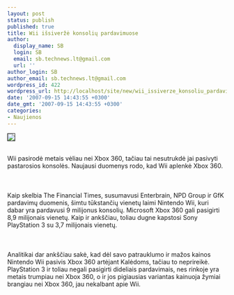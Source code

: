 ```yaml
---
layout: post
status: publish
published: true
title: Wii išsiveržė konsolių pardavimuose
author:
  display_name: SB
  login: SB
  email: sb.technews.lt@gmail.com
  url: ''
author_login: SB
author_email: sb.technews.lt@gmail.com
wordpress_id: 422
wordpress_url: http://localhost/site/new/wii_issiverze_konsoliu_pardavimuose/
date: '2007-09-15 14:43:55 +0300'
date_gmt: '2007-09-15 14:43:55 +0300'
categories:
- Naujienos
---
```

<div class="imgright"><img src="http://tbn0.google.com/images?q=tbn:IjTbtes511jG4M:http://img.hexus.net/v2/gaming/screenshots_wii/wii/wii_logo.jpg" border="1"></div>
<p><br>Wii pasirodė metais vėliau nei Xbox 360, tačiau tai nesutrukdė jai pasivyti pastarosios konsolės. Naujausi duomenys rodo, kad Wii aplenkė Xbox 360.<br />
<br><br />
<br>Kaip skelbia The Financial Times, susumavusi Enterbrain, NPD Group ir GfK pardavimų duomenis, šimtu tūkstančių vienetų laimi Nintendo Wii, kuri dabar yra pardavusi 9 milijonus konsolių. Microsoft Xbox 360 gali pasigirti 8,9 milijonais vienetų. Kaip ir ankščiau, toliau dugne kapstosi Sony PlayStation 3 su 3,7 milijonais vienetų.<br />
<br><br />
<br>Analitikai dar ankščiau sakė, kad dėl savo patrauklumo ir mažos kainos Nintendo Wii pasivis Xbox 360 artėjant Kalėdoms, tačiau to neprireikė. PlayStation 3 ir toliau negali pasigirti dideliais pardavimais, nes rinkoje yra metais trumpiau nei Xbox 360, o ir jos pigiausias variantas kainuoja žymiai brangiau nei Xbox 360, jau nekalbant apie Wii.<br />
<br></p>

